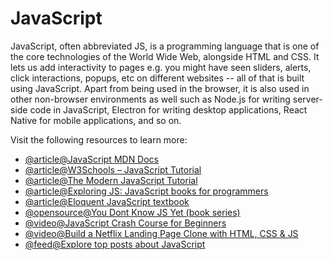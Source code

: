 # JavaScript

JavaScript, often abbreviated JS, is a programming language that is one of the core technologies of the World Wide Web, alongside HTML and CSS. It lets us add interactivity to pages e.g. you might have seen sliders, alerts, click interactions, popups, etc on different websites -- all of that is built using JavaScript. Apart from being used in the browser, it is also used in other non-browser environments as well such as Node.js for writing server-side code in JavaScript, Electron for writing desktop applications, React Native for mobile applications, and so on.

Visit the following resources to learn more:

- [@article@JavaScript MDN Docs](https://developer.mozilla.org/en-US/docs/Web/JavaScript)
- [@article@W3Schools – JavaScript Tutorial](https://www.w3schools.com/js/)
- [@article@The Modern JavaScript Tutorial](https://javascript.info/)
- [@article@Exploring JS: JavaScript books for programmers](https://exploringjs.com/)
- [@article@Eloquent JavaScript textbook](https://eloquentjavascript.net/)
- [@opensource@You Dont Know JS Yet (book series)](https://github.com/getify/You-Dont-Know-JS)
- [@video@JavaScript Crash Course for Beginners](https://youtu.be/hdI2bqOjy3c?t=2)
- [@video@Build a Netflix Landing Page Clone with HTML, CSS & JS](https://youtu.be/P7t13SGytRk?t=22)
- [@feed@Explore top posts about JavaScript](https://app.daily.dev/tags/javascript?ref=roadmapsh)

